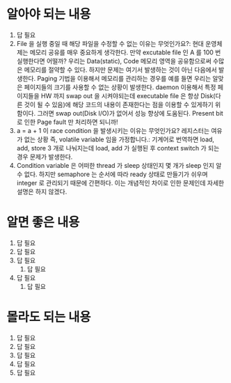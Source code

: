 # 알아야 되는 내용

1. 답 필요
2. File 을 실행 중일 때 해당 파일을 수정할 수 없는 이유는 무엇인가요?: 현대 운영체제는 메모리 공유를 매우 중요하게 생각한다. 만약 excutable file 인 A 를 100 번 실행한다면 어떨까? 우리는 Data(static), Code 메모리 영역을 공유함으로써 수많은 메모리를 절약할 수 있다. 하지만 문제는 여기서 발생하는 것이 아닌 다음에서 발생한다. Paging 기법을 이용해서 메모리를 관리하는 경우를 예를 들면 우리는 알맞은 페이지들의 크기를 사용할 수 없는 상황이 발생한다. daemon 이용해서 특정 페이지들을 HW 까지 swap out 을 시켜야되는데 executable file 은 항상 Disk(다른 것이 될 수 있음)에 해당 코드의 내용이 존재한다는 점을 이용할 수 있게하기 위함이다. 그러면 swap out(Disk I/O)가 없어서 성능 향상에 도움된다. Present bit 로 인한 Page fault 만 처리하면 되니까!
3. a = a + 1 이 race condition 을 발생시키는 이유는 무엇인가요? 레지스터는 여유가 없는 상황 즉, volatile variable 임을 가정합니다.: 기계어로 번역하면 load, add, store 3 개로 나눠지는데 load, add 가 실행된 후 context switch 가 되는 경우 문제가 발생한다.
4. Condition variable 은 어떠한 thread 가 sleep 상태인지 몇 개가 sleep 인지 알 수 없다. 하지만 semaphore 는 순서에 따라 ready 상태로 만들기가 쉬우며 integer 로 관리되기 때문에 간편하다. 이는 개념적인 차이로 인한 문제인데 자세한 설명은 하지 않겠다.

# 알면 좋은 내용

1.  답 필요
2.  답 필요
3.  답 필요
    1.  답 필요
4.  답 필요
    1.  답 필요

# 몰라도 되는 내용

1.  답 필요
2.  답 필요
3.  답 필요
4.  답 필요
5.  답 필요
